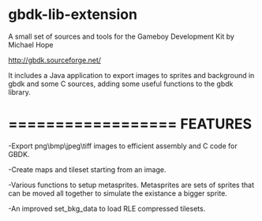 gbdk-lib-extension
==================

A small set of sources and tools for the Gameboy Development Kit by Michael Hope

http://gbdk.sourceforge.net/


It includes a Java application to export images to sprites and background in gbdk and some C sources, adding some useful functions to the gbdk library.


==================
FEATURES
==================

-Export png\bmp\jpeg\tiff images to efficient assembly and C code for GBDK.

-Create maps and tileset starting from an image.

-Various functions to setup metasprites. Metasprites are sets of sprites that can be moved all together to simulate the existance a bigger sprite.

-An improved set_bkg_data to load RLE compressed tilesets.

